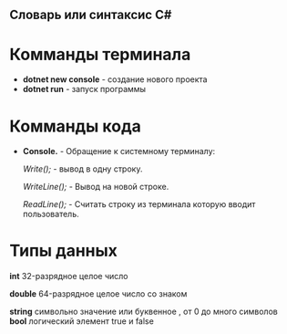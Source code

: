 ## Словарь или синтаксис C#

# Комманды терминала

* __dotnet new console__ - создание нового проекта
* __dotnet run__ - запуск программы

# Комманды кода

* __Console.__ - Обращение к системному терминалу:

   *Write();* - вывод в одну строку.
   
   *WriteLine();* - Вывод на новой строке.
   
   *ReadLine();* - Считать строку из терминала которую вводит пользователь. 
      
# Типы данных
 
 __int__ 32-разрядное целое число

 __double__ 64-разрядное целое число со знаком

 __string__ символьно значение или буквенное , от 0 до много символов 
 __bool__ логический элемент true и false 
 
